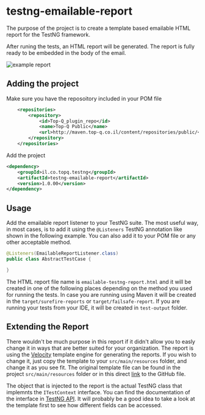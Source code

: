# testng-emailable-report
The purpose of the project is to create a template based emailable HTML report for the TestNG framework. 

After runing the tests, an HTML report will be generated. The report is fully ready to be embedded in the body of the email.

![example report](https://raw.githubusercontent.com/wiki/Top-Q/testng-emailable-report/report.png)

## Adding the project

Make sure you have the reposoitory included in your POM file
```xml
	<repositories>
		<repository>
			<id>Top-Q_plugin_repo</id>
			<name>Top-Q Public</name>
			<url>http://maven.top-q.co.il/content/repositories/public/</url>
		</repository>
	</repositories>
```

Add the project

```XML
<dependency>
	<groupId>il.co.topq.testng</groupId>
	<artifactId>testng-emailable-report</artifactId>
	<version>1.0.00</version>
</dependency>
```

## Usage
Add the emailable report listener to your TestNG suite. The most useful way, in most cases, is to add it using the `@Listeners` 
TestNG annotation like shown in the following example. You can also add it to your POM file or any other acceptable method.

```Java
@Listeners(EmailableReportListener.class)
public class AbstractTestCase {

}

```

The HTML report file name is `emailable-testng-report.html` and it will be created in one of the following places depending on the method you used for running the tests. 
In case you are running using Maven it will be created in the `target/surefire-reports` or `target/failsafe-report`.
If you are running your tests from your IDE, it will be created in `test-output` folder.


## Extending the Report

There wouldn't be much purpose in this report if it didn't allow you to easly change it in ways that are better suited for your organization. 
The report is using the [Velocity](http://velocity.apache.org/) template engine for generating the reports. If you wish to change it, just copy the template to your `src/main/resources` folder, and change it as you see fit. 
The original template file can be found in the project `src/main/resources` folder or in this direct [link](https://github.com/Top-Q/testng-emailable-report/blob/master/src/main/resources/report.vm) to the GitHub file.

The object that is injected to the report is the actual TestNG class that implemnts the `ITestContext` interface. You can find the documentation of the interface in [TestNG API](http://static.javadoc.io/org.testng/testng/6.11/org/testng/ITestContext.html). It will probably be a good idea to take a look at the template first to see how different fields can be accessed.


